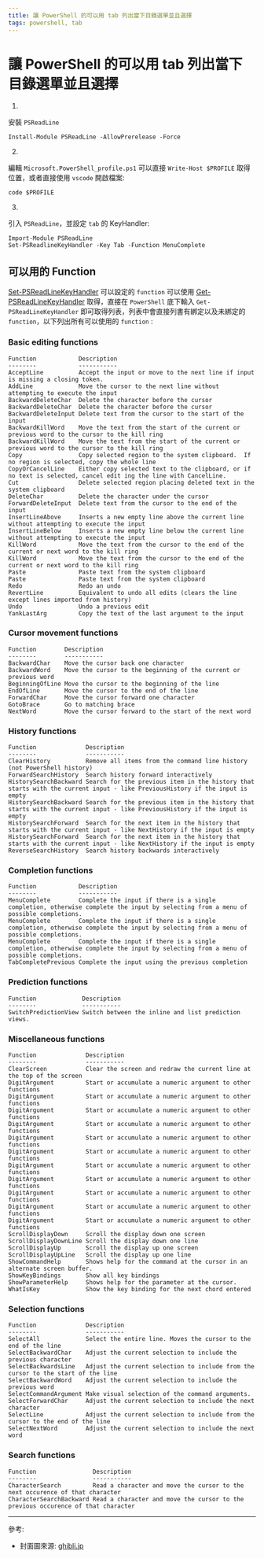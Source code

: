 ```yaml
---
title: 讓 PowerShell 的可以用 tab 列出當下目錄選單並且選擇
tags: powershell, tab
---
```


# 讓 PowerShell 的可以用 tab 列出當下目錄選單並且選擇

1. 
安裝 `PSReadLine`

    Install-Module PSReadLine -AllowPrerelease -Force
    

2. 
編輯 `Microsoft.PowerShell_profile.ps1` 可以直接 `Write-Host $PROFILE` 取得位置，或者直接使用 `vscode` 開啟檔案:

    code $PROFILE
    

3. 
引入 `PSReadLine`，並設定 `tab` 的 KeyHandler:

    Import-Module PSReadLine
    Set-PSReadlineKeyHandler -Key Tab -Function MenuComplete
    

## 可以用的 Function

[Set-PSReadLineKeyHandler](https://learn.microsoft.com/en-us/powershell/module/psreadline/set-psreadlinekeyhandler) 可以設定的 `function` 可以使用 [Get-PSReadLineKeyHandler](https://learn.microsoft.com/en-us/powershell/module/psreadline/get-psreadlinekeyhandler) 取得，直接在 `PowerShell` 底下輸入 `Get-PSReadLineKeyHandler` 即可取得列表，列表中會直接列書有綁定以及未綁定的 `function`，以下列出所有可以使用的 `function` :

### Basic editing functions

    Function            Description
    --------            -----------
    AcceptLine          Accept the input or move to the next line if input is missing a closing token.
    AddLine             Move the cursor to the next line without attempting to execute the input
    BackwardDeleteChar  Delete the character before the cursor
    BackwardDeleteChar  Delete the character before the cursor
    BackwardDeleteInput Delete text from the cursor to the start of the input
    BackwardKillWord    Move the text from the start of the current or previous word to the cursor to the kill ring
    BackwardKillWord    Move the text from the start of the current or previous word to the cursor to the kill ring
    Copy                Copy selected region to the system clipboard.  If no region is selected, copy the whole line
    CopyOrCancelLine    Either copy selected text to the clipboard, or if no text is selected, cancel edit ing the line with CancelLine.
    Cut                 Delete selected region placing deleted text in the system clipboard
    DeleteChar          Delete the character under the cursor
    ForwardDeleteInput  Delete text from the cursor to the end of the input
    InsertLineAbove     Inserts a new empty line above the current line without attempting to execute the input
    InsertLineBelow     Inserts a new empty line below the current line without attempting to execute the input
    KillWord            Move the text from the cursor to the end of the current or next word to the kill ring
    KillWord            Move the text from the cursor to the end of the current or next word to the kill ring
    Paste               Paste text from the system clipboard
    Paste               Paste text from the system clipboard
    Redo                Redo an undo
    RevertLine          Equivalent to undo all edits (clears the line except lines imported from history)
    Undo                Undo a previous edit
    YankLastArg         Copy the text of the last argument to the input
    

### Cursor movement functions

    Function        Description
    --------        -----------
    BackwardChar    Move the cursor back one character
    BackwardWord    Move the cursor to the beginning of the current or previous word
    BeginningOfLine Move the cursor to the beginning of the line
    EndOfLine       Move the cursor to the end of the line
    ForwardChar     Move the cursor forward one character
    GotoBrace       Go to matching brace
    NextWord        Move the cursor forward to the start of the next word
    

### History functions

    Function              Description
    --------              -----------
    ClearHistory          Remove all items from the command line history (not PowerShell history)
    ForwardSearchHistory  Search history forward interactively
    HistorySearchBackward Search for the previous item in the history that starts with the current input - like PreviousHistory if the input is empty
    HistorySearchBackward Search for the previous item in the history that starts with the current input - like PreviousHistory if the input is empty
    HistorySearchForward  Search for the next item in the history that starts with the current input - like NextHistory if the input is empty
    HistorySearchForward  Search for the next item in the history that starts with the current input - like NextHistory if the input is empty
    ReverseSearchHistory  Search history backwards interactively
    

### Completion functions

    Function            Description
    --------            -----------
    MenuComplete        Complete the input if there is a single completion, otherwise complete the input by selecting from a menu of possible completions.
    MenuComplete        Complete the input if there is a single completion, otherwise complete the input by selecting from a menu of possible completions.
    MenuComplete        Complete the input if there is a single completion, otherwise complete the input by selecting from a menu of possible completions.
    TabCompletePrevious Complete the input using the previous completion
    

### Prediction functions

    Function             Description
    --------             -----------
    SwitchPredictionView Switch between the inline and list prediction views.
    

### Miscellaneous functions

    Function              Description
    --------              -----------
    ClearScreen           Clear the screen and redraw the current line at the top of the screen
    DigitArgument         Start or accumulate a numeric argument to other functions
    DigitArgument         Start or accumulate a numeric argument to other functions
    DigitArgument         Start or accumulate a numeric argument to other functions
    DigitArgument         Start or accumulate a numeric argument to other functions
    DigitArgument         Start or accumulate a numeric argument to other functions
    DigitArgument         Start or accumulate a numeric argument to other functions
    DigitArgument         Start or accumulate a numeric argument to other functions
    DigitArgument         Start or accumulate a numeric argument to other functions
    DigitArgument         Start or accumulate a numeric argument to other functions
    DigitArgument         Start or accumulate a numeric argument to other functions
    DigitArgument         Start or accumulate a numeric argument to other functions
    ScrollDisplayDown     Scroll the display down one screen
    ScrollDisplayDownLine Scroll the display down one line
    ScrollDisplayUp       Scroll the display up one screen
    ScrollDisplayUpLine   Scroll the display up one line
    ShowCommandHelp       Shows help for the command at the cursor in an alternate screen buffer.
    ShowKeyBindings       Show all key bindings
    ShowParameterHelp     Shows help for the parameter at the cursor.
    WhatIsKey             Show the key binding for the next chord entered
    

### Selection functions

    Function              Description
    --------              -----------
    SelectAll             Select the entire line. Moves the cursor to the end of the line
    SelectBackwardChar    Adjust the current selection to include the previous character
    SelectBackwardsLine   Adjust the current selection to include from the cursor to the start of the line
    SelectBackwardWord    Adjust the current selection to include the previous word
    SelectCommandArgument Make visual selection of the command arguments.
    SelectForwardChar     Adjust the current selection to include the next character
    SelectLine            Adjust the current selection to include from the cursor to the end of the line
    SelectNextWord        Adjust the current selection to include the next word
    

### Search functions

    Function                Description
    --------                -----------
    CharacterSearch         Read a character and move the cursor to the next occurence of that character
    CharacterSearchBackward Read a character and move the cursor to the previous occurence of that character
    

---

參考:

- 封面圖來源: [ghibli.jp](https://www.ghibli.jp/info/013409/)
